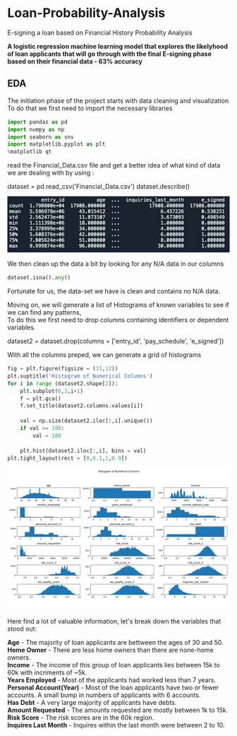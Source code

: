 # Loan-Probability-Analysis
E-signing a loan based on Financial History Probability Analysis

__A logistic regression machine learning model that explores the likelyhood of loan applicants that will go through with the final E-signing phase based on their financial data - 63% accuracy__

## EDA
The initiation phase of the project starts with data cleaning and visualization <br />
To do that we first need to import the necessary libraries 

```python
import pandas as pd
import numpy as np
import seaborn as sns
import matplotlib.pyplot as plt
%matplotlib qt
```
read the Financial_Data.csv file and get a better idea of what kind of data we are dealing with by using :<br />

dataset = pd.read_csv('Financial_Data.csv') 
dataset.describe()

![](Images/Desc.png)


We then clean up the data a bit by looking for any N/A data in our columns<br />

```python
dataset.isna().any()
```

Fortunate for us, the data-set we have is clean and contains no N/A data.<br />

Moving on, we will generate a list of Histograms of known variables to see if we can find any patterns, <br />
To do this we first need to drop columns containing identifiers or dependent variables. <br />

dataset2 = dataset.drop(columns = ['entry_id', 'pay_schedule', 'e_signed']) <br />

With all the columns preped, we can generate a grid of histograms

```python
fig = plt.figure(figsize = (15,12))
plt.suptitle('Histogram of Numerical Columns')
for i in range (dataset2.shape[1]):
    plt.subplot(6,3,i+1)
    f = plt.gca()
    f.set_title(dataset2.columns.values[i])
    
    val = np.size(dataset2.iloc[:,i].unique())
    if val >= 100:
        val = 100
        
    plt.hist(dataset2.iloc[:,i], bins = val)
plt.tight_layout(rect = [0,0.1,1,0.9])

```

![](Images/Hist.png)

Here find a lot of valuable information, let's break down the variables that stood out:<br />

**Age** - The majority of loan applicants are bettween the ages of 30 and 50. <br />
**Home Owner** - There are less home owners than there are none-home owners. <br />
**Income** - The income of this group of loan applicants lies between 15k to 60k with incriments of ~5k. <br />
**Years Employed** - Most of the applicants had worked less than 7 years. <br />
**Personal Account(Year)** - Most of the loan applicants have two or fewer accounts. A small bump in numbers of applicants with 6 accounts.<br />
**Has Debt** - A very large majority of applicants have debts. <br />
**Amount Requested** - The amounts requested are mostly between 1k to 15k. <br />
**Risk Score** - The risk scores are in the 60k region. <br />
**Inquires Last Month** - Inquires within the last month were between 2 to 10. <br />









